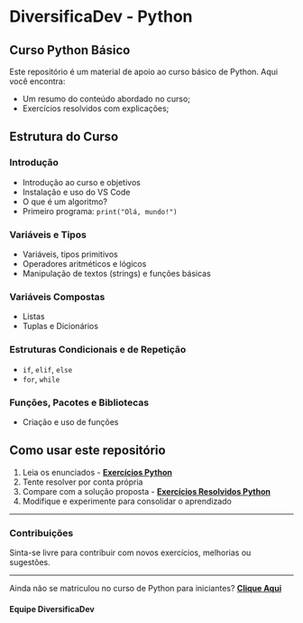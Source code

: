 # DiversificaDev - Python

## Curso Python Básico

Este repositório é um material de apoio ao curso básico de Python. Aqui você encontra:

- Um resumo do conteúdo abordado no curso;
- Exercícios resolvidos com explicações;

## Estrutura do Curso

### Introdução

- Introdução ao curso e objetivos
- Instalação e uso do VS Code
- O que é um algoritmo?
- Primeiro programa: `print("Olá, mundo!")`

### Variáveis e Tipos

- Variáveis, tipos primitivos
- Operadores aritméticos e lógicos
- Manipulação de textos (strings) e funções básicas

### Variáveis Compostas

- Listas
- Tuplas e Dicionários

### Estruturas Condicionais e de Repetição

- `if`, `elif`, `else`
- `for`, `while`

### Funções, Pacotes e Bibliotecas

- Criação e uso de funções

## Como usar este repositório

1. Leia os enunciados - **[Exercícios Python](/python-exercices.md)**
2. Tente resolver por conta própria
3. Compare com a solução proposta - **[Exercícios Resolvidos Python](/python-exercices-with-solutions.md)**
4. Modifique e experimente para consolidar o aprendizado

---

### Contribuições

Sinta-se livre para contribuir com novos exercícios, melhorias ou sugestões.

---

Ainda não se matriculou no curso de Python para iniciantes?
**[Clique Aqui](https://diversifica.dev/blog/cursos/curso-gratuito-python-para-comunidade-trans/)**

#### Equipe DiversificaDev

